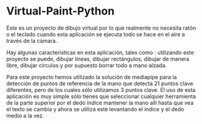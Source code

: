 # Virtual-Paint-Python

Este es un proyecto de dibujo virtual por lo que realmente no necesita ratón o el teclado cuando esta aplicación se ejecuta todo se hace en el aire a través de la cámara.

Hay algunas características en esta aplicación, tales como :
utilizando este proyecto se puede, dibujar líneas, dibujar rectángulos, dibujar de manera libre, dibujar círculos y por supuesto borrar todo a mano alzada.

Para este proyecto hemos utilizado la solución de mediapipe para la detección de puntos de referencia de la mano que detecta 21 puntos clave diferentes, pero de los cuales sólo utilizamos 3 puntos clave.
El uso de esta aplicación es muy simple sólo tienes que seleccionar cualquier herramienta de la parte superior por el dedo índice mantener la mano allí hasta que vea el texto se cambia y ahora se utiliza este levantando el índice y el dedo medio a la vez.
